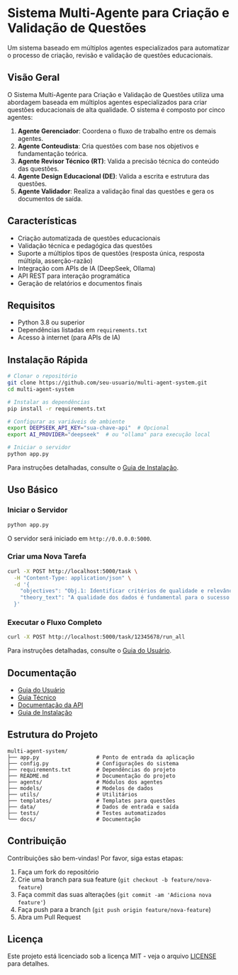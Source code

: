 # Sistema Multi-Agente para Criação e Validação de Questões

Um sistema baseado em múltiplos agentes especializados para automatizar o processo de criação, revisão e validação de questões educacionais.

## Visão Geral

O Sistema Multi-Agente para Criação e Validação de Questões utiliza uma abordagem baseada em múltiplos agentes especializados para criar questões educacionais de alta qualidade. O sistema é composto por cinco agentes:

1. **Agente Gerenciador**: Coordena o fluxo de trabalho entre os demais agentes.
2. **Agente Conteudista**: Cria questões com base nos objetivos e fundamentação teórica.
3. **Agente Revisor Técnico (RT)**: Valida a precisão técnica do conteúdo das questões.
4. **Agente Design Educacional (DE)**: Valida a escrita e estrutura das questões.
5. **Agente Validador**: Realiza a validação final das questões e gera os documentos de saída.

## Características

- Criação automatizada de questões educacionais
- Validação técnica e pedagógica das questões
- Suporte a múltiplos tipos de questões (resposta única, resposta múltipla, asserção-razão)
- Integração com APIs de IA (DeepSeek, Ollama)
- API REST para interação programática
- Geração de relatórios e documentos finais

## Requisitos

- Python 3.8 ou superior
- Dependências listadas em `requirements.txt`
- Acesso à internet (para APIs de IA)

## Instalação Rápida

```bash
# Clonar o repositório
git clone https://github.com/seu-usuario/multi-agent-system.git
cd multi-agent-system

# Instalar as dependências
pip install -r requirements.txt

# Configurar as variáveis de ambiente
export DEEPSEEK_API_KEY="sua-chave-api"  # Opcional
export AI_PROVIDER="deepseek"  # ou "ollama" para execução local

# Iniciar o servidor
python app.py
```

Para instruções detalhadas, consulte o [Guia de Instalação](docs/installation_guide.md).

## Uso Básico

### Iniciar o Servidor

```bash
python app.py
```

O servidor será iniciado em `http://0.0.0.0:5000`.

### Criar uma Nova Tarefa

```bash
curl -X POST http://localhost:5000/task \
  -H "Content-Type: application/json" \
  -d '{
    "objectives": "Obj.1: Identificar critérios de qualidade e relevância dos dados.",
    "theory_text": "A qualidade dos dados é fundamental para o sucesso de projetos de ciência de dados."
  }'
```

### Executar o Fluxo Completo

```bash
curl -X POST http://localhost:5000/task/12345678/run_all
```

Para instruções detalhadas, consulte o [Guia do Usuário](docs/user_guide.md).

## Documentação

- [Guia do Usuário](docs/user_guide.md)
- [Guia Técnico](docs/technical_guide.md)
- [Documentação da API](docs/api_docs.md)
- [Guia de Instalação](docs/installation_guide.md)

## Estrutura do Projeto

```
multi-agent-system/
├── app.py                  # Ponto de entrada da aplicação
├── config.py               # Configurações do sistema
├── requirements.txt        # Dependências do projeto
├── README.md               # Documentação do projeto
├── agents/                 # Módulos dos agentes
├── models/                 # Modelos de dados
├── utils/                  # Utilitários
├── templates/              # Templates para questões
├── data/                   # Dados de entrada e saída
├── tests/                  # Testes automatizados
└── docs/                   # Documentação
```

## Contribuição

Contribuições são bem-vindas! Por favor, siga estas etapas:

1. Faça um fork do repositório
2. Crie uma branch para sua feature (`git checkout -b feature/nova-feature`)
3. Faça commit das suas alterações (`git commit -am 'Adiciona nova feature'`)
4. Faça push para a branch (`git push origin feature/nova-feature`)
5. Abra um Pull Request

## Licença

Este projeto está licenciado sob a licença MIT - veja o arquivo [LICENSE](LICENSE) para detalhes.



